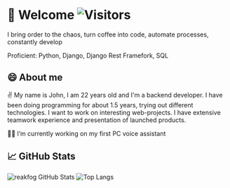 # 👋 Welcome ![Visitors](https://visitor-badge.glitch.me/badge?page_id=reakfog) 

<!--
**reakfog/reakfog** is a ✨ _special_ ✨ repository because its `README.md` (this file) appears on your GitHub profile.

Here are some ideas to get you started:

- 🔭 I’m currently working on ...
- 🌱 I’m currently learning ...
- 👯 I’m looking to collaborate on ...
- 🤔 I’m looking for help with ...
- 💬 Ask me about ...
- 📫 How to reach me: ...
- 😄 Pronouns: ...
- ⚡ Fun fact: ...
<img src="https://user-images.githubusercontent.com/26218291/76645436-cee8cc00-657a-11ea-9260-558fb3fa35bd.gif" height="250px"/><img src="https://github.com/reakog/IETS-Individual-Educational-Trajectory-System/blob/master/admin-page.gif" height="250px"/>
-->

I bring order to the chaos, turn coffee into code, automate processes, constantly develop

Proficient: Python, Django, Django Rest Framefork, SQL

## 😄 About me 

✌️ My name is John, I am 22 years old and I'm a backend developer. I have been doing programming for about 1.5 years, trying out different technologies. I want to work on interesting web-projects. I have extensive teamwork experience and presentation of launched products.


👩‍💻 I’m currently working on my first PC voice assistant

## 📈 GitHub Stats

![reakfog GitHub Stats](https://github-readme-stats.vercel.app/api?username=reakfog&count_private=true&hide=contribs&show_icons=true&theme=default)
![Top Langs](https://github-readme-stats.vercel.app/api/top-langs/?username=reakfog&count_private=true&hide=tsql&langs_count=7&theme=default&layout=default)
